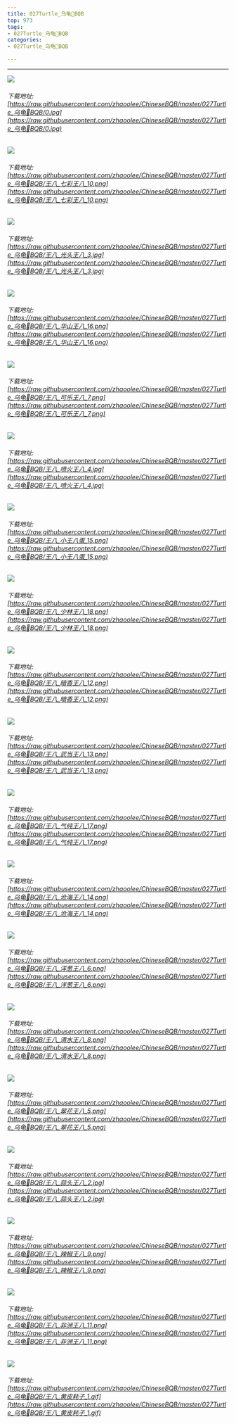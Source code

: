 ```yaml
---
title: 027Turtle_乌龟🐢BQB
top: 973
tags:
- 027Turtle_乌龟🐢BQB
categories:
- 027Turtle_乌龟🐢BQB

---
```


------

<!-- more -->

![](https://raw.githubusercontent.com/zhaoolee/ChineseBQB/master/027Turtle_乌龟🐢BQB/0.jpg)
###### 下载地址:[https://raw.githubusercontent.com/zhaoolee/ChineseBQB/master/027Turtle_乌龟🐢BQB/0.jpg](https://raw.githubusercontent.com/zhaoolee/ChineseBQB/master/027Turtle_乌龟🐢BQB/0.jpg)

![](https://raw.githubusercontent.com/zhaoolee/ChineseBQB/master/027Turtle_乌龟🐢BQB/王八_七彩王八_10.png)
###### 下载地址:[https://raw.githubusercontent.com/zhaoolee/ChineseBQB/master/027Turtle_乌龟🐢BQB/王八_七彩王八_10.png](https://raw.githubusercontent.com/zhaoolee/ChineseBQB/master/027Turtle_乌龟🐢BQB/王八_七彩王八_10.png)

![](https://raw.githubusercontent.com/zhaoolee/ChineseBQB/master/027Turtle_乌龟🐢BQB/王八_光头王八_3.jpg)
###### 下载地址:[https://raw.githubusercontent.com/zhaoolee/ChineseBQB/master/027Turtle_乌龟🐢BQB/王八_光头王八_3.jpg](https://raw.githubusercontent.com/zhaoolee/ChineseBQB/master/027Turtle_乌龟🐢BQB/王八_光头王八_3.jpg)

![](https://raw.githubusercontent.com/zhaoolee/ChineseBQB/master/027Turtle_乌龟🐢BQB/王八_华山王八_16.png)
###### 下载地址:[https://raw.githubusercontent.com/zhaoolee/ChineseBQB/master/027Turtle_乌龟🐢BQB/王八_华山王八_16.png](https://raw.githubusercontent.com/zhaoolee/ChineseBQB/master/027Turtle_乌龟🐢BQB/王八_华山王八_16.png)

![](https://raw.githubusercontent.com/zhaoolee/ChineseBQB/master/027Turtle_乌龟🐢BQB/王八_可乐王八_7.png)
###### 下载地址:[https://raw.githubusercontent.com/zhaoolee/ChineseBQB/master/027Turtle_乌龟🐢BQB/王八_可乐王八_7.png](https://raw.githubusercontent.com/zhaoolee/ChineseBQB/master/027Turtle_乌龟🐢BQB/王八_可乐王八_7.png)

![](https://raw.githubusercontent.com/zhaoolee/ChineseBQB/master/027Turtle_乌龟🐢BQB/王八_喷火王八_4.jpg)
###### 下载地址:[https://raw.githubusercontent.com/zhaoolee/ChineseBQB/master/027Turtle_乌龟🐢BQB/王八_喷火王八_4.jpg](https://raw.githubusercontent.com/zhaoolee/ChineseBQB/master/027Turtle_乌龟🐢BQB/王八_喷火王八_4.jpg)

![](https://raw.githubusercontent.com/zhaoolee/ChineseBQB/master/027Turtle_乌龟🐢BQB/王八_小王八蛋_15.png)
###### 下载地址:[https://raw.githubusercontent.com/zhaoolee/ChineseBQB/master/027Turtle_乌龟🐢BQB/王八_小王八蛋_15.png](https://raw.githubusercontent.com/zhaoolee/ChineseBQB/master/027Turtle_乌龟🐢BQB/王八_小王八蛋_15.png)

![](https://raw.githubusercontent.com/zhaoolee/ChineseBQB/master/027Turtle_乌龟🐢BQB/王八_少林王八_18.png)
###### 下载地址:[https://raw.githubusercontent.com/zhaoolee/ChineseBQB/master/027Turtle_乌龟🐢BQB/王八_少林王八_18.png](https://raw.githubusercontent.com/zhaoolee/ChineseBQB/master/027Turtle_乌龟🐢BQB/王八_少林王八_18.png)

![](https://raw.githubusercontent.com/zhaoolee/ChineseBQB/master/027Turtle_乌龟🐢BQB/王八_暗香王八_12.png)
###### 下载地址:[https://raw.githubusercontent.com/zhaoolee/ChineseBQB/master/027Turtle_乌龟🐢BQB/王八_暗香王八_12.png](https://raw.githubusercontent.com/zhaoolee/ChineseBQB/master/027Turtle_乌龟🐢BQB/王八_暗香王八_12.png)

![](https://raw.githubusercontent.com/zhaoolee/ChineseBQB/master/027Turtle_乌龟🐢BQB/王八_武当王八_13.png)
###### 下载地址:[https://raw.githubusercontent.com/zhaoolee/ChineseBQB/master/027Turtle_乌龟🐢BQB/王八_武当王八_13.png](https://raw.githubusercontent.com/zhaoolee/ChineseBQB/master/027Turtle_乌龟🐢BQB/王八_武当王八_13.png)

![](https://raw.githubusercontent.com/zhaoolee/ChineseBQB/master/027Turtle_乌龟🐢BQB/王八_气纯王八_17.png)
###### 下载地址:[https://raw.githubusercontent.com/zhaoolee/ChineseBQB/master/027Turtle_乌龟🐢BQB/王八_气纯王八_17.png](https://raw.githubusercontent.com/zhaoolee/ChineseBQB/master/027Turtle_乌龟🐢BQB/王八_气纯王八_17.png)

![](https://raw.githubusercontent.com/zhaoolee/ChineseBQB/master/027Turtle_乌龟🐢BQB/王八_沧海王八_14.png)
###### 下载地址:[https://raw.githubusercontent.com/zhaoolee/ChineseBQB/master/027Turtle_乌龟🐢BQB/王八_沧海王八_14.png](https://raw.githubusercontent.com/zhaoolee/ChineseBQB/master/027Turtle_乌龟🐢BQB/王八_沧海王八_14.png)

![](https://raw.githubusercontent.com/zhaoolee/ChineseBQB/master/027Turtle_乌龟🐢BQB/王八_洋葱王八_6.png)
###### 下载地址:[https://raw.githubusercontent.com/zhaoolee/ChineseBQB/master/027Turtle_乌龟🐢BQB/王八_洋葱王八_6.png](https://raw.githubusercontent.com/zhaoolee/ChineseBQB/master/027Turtle_乌龟🐢BQB/王八_洋葱王八_6.png)

![](https://raw.githubusercontent.com/zhaoolee/ChineseBQB/master/027Turtle_乌龟🐢BQB/王八_清水王八_8.png)
###### 下载地址:[https://raw.githubusercontent.com/zhaoolee/ChineseBQB/master/027Turtle_乌龟🐢BQB/王八_清水王八_8.png](https://raw.githubusercontent.com/zhaoolee/ChineseBQB/master/027Turtle_乌龟🐢BQB/王八_清水王八_8.png)

![](https://raw.githubusercontent.com/zhaoolee/ChineseBQB/master/027Turtle_乌龟🐢BQB/王八_翠花王八_5.png)
###### 下载地址:[https://raw.githubusercontent.com/zhaoolee/ChineseBQB/master/027Turtle_乌龟🐢BQB/王八_翠花王八_5.png](https://raw.githubusercontent.com/zhaoolee/ChineseBQB/master/027Turtle_乌龟🐢BQB/王八_翠花王八_5.png)

![](https://raw.githubusercontent.com/zhaoolee/ChineseBQB/master/027Turtle_乌龟🐢BQB/王八_蒜头王八_2.jpg)
###### 下载地址:[https://raw.githubusercontent.com/zhaoolee/ChineseBQB/master/027Turtle_乌龟🐢BQB/王八_蒜头王八_2.jpg](https://raw.githubusercontent.com/zhaoolee/ChineseBQB/master/027Turtle_乌龟🐢BQB/王八_蒜头王八_2.jpg)

![](https://raw.githubusercontent.com/zhaoolee/ChineseBQB/master/027Turtle_乌龟🐢BQB/王八_辣椒王八_9.png)
###### 下载地址:[https://raw.githubusercontent.com/zhaoolee/ChineseBQB/master/027Turtle_乌龟🐢BQB/王八_辣椒王八_9.png](https://raw.githubusercontent.com/zhaoolee/ChineseBQB/master/027Turtle_乌龟🐢BQB/王八_辣椒王八_9.png)

![](https://raw.githubusercontent.com/zhaoolee/ChineseBQB/master/027Turtle_乌龟🐢BQB/王八_非洲王八_11.png)
###### 下载地址:[https://raw.githubusercontent.com/zhaoolee/ChineseBQB/master/027Turtle_乌龟🐢BQB/王八_非洲王八_11.png](https://raw.githubusercontent.com/zhaoolee/ChineseBQB/master/027Turtle_乌龟🐢BQB/王八_非洲王八_11.png)

![](https://raw.githubusercontent.com/zhaoolee/ChineseBQB/master/027Turtle_乌龟🐢BQB/王八_黄皮耗子_1.gif)
###### 下载地址:[https://raw.githubusercontent.com/zhaoolee/ChineseBQB/master/027Turtle_乌龟🐢BQB/王八_黄皮耗子_1.gif](https://raw.githubusercontent.com/zhaoolee/ChineseBQB/master/027Turtle_乌龟🐢BQB/王八_黄皮耗子_1.gif)

